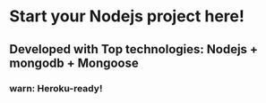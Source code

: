 # Start your Nodejs project here!
## Developed with Top technologies: Nodejs + mongodb + Mongoose
### warn: Heroku-ready!
